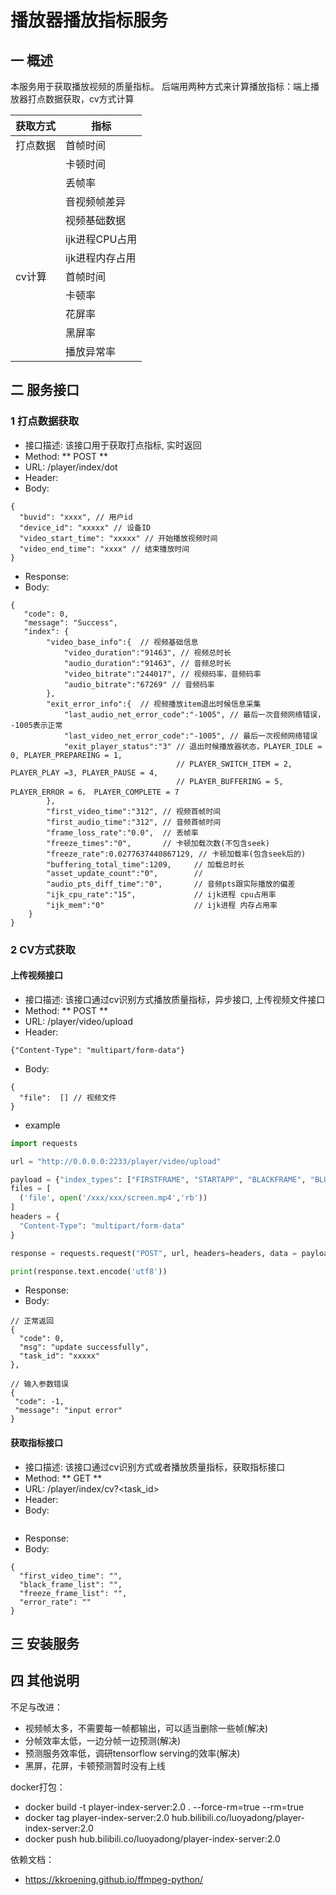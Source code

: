 # 播放器播放指标服务

## 一 概述
本服务用于获取播放视频的质量指标。
后端用两种方式来计算播放指标：端上播放器打点数据获取，cv方式计算

| 获取方式 | 指标    |
|------|-------|
| 打点数据 | 首帧时间  |
|      | 卡顿时间  |
|      | 丢帧率   |
|      | 音视频帧差异 |
|      | 视频基础数据 |
|      | ijk进程CPU占用 |
|      | ijk进程内存占用|
| cv计算 | 首帧时间  |
|      | 卡顿率   |
|      | 花屏率|
|      |黑屏率|
|      | 播放异常率 |

## 二 服务接口
### 1 打点数据获取
- 接口描述: 该接口用于获取打点指标, 实时返回
- Method: ** POST **
- URL: /player/index/dot
- Header:
- Body: 
```json5
{
  "buvid": "xxxx", // 用户id
  "device_id": "xxxxx" // 设备ID
  "video_start_time": "xxxxx" // 开始播放视频时间
  "video_end_time": "xxxx" // 结束播放时间
}
```

- Response:
- Body:
```json5
{
   "code": 0,
   "message": "Success",
   "index": {
        "video_base_info":{  // 视频基础信息
            "video_duration":"91463", // 视频总时长
            "audio_duration":"91463", // 音频总时长
            "video_bitrate":"244017", // 视频码率，音频码率
            "audio_bitrate":"67269" // 音频码率
        },
        "exit_error_info":{  // 视频播放item退出时候信息采集
            "last_audio_net_error_code":"-1005", // 最后一次音频网络错误， -1005表示正常
            "last_video_net_error_code":"-1005", // 最后一次视频网络错误
            "exit_player_status":"3" // 退出时候播放器状态，PLAYER_IDLE = 0, PLAYER_PREPAREING = 1, 
                                     // PLAYER_SWITCH_ITEM = 2, PLAYER_PLAY =3, PLAYER_PAUSE = 4, 
                                     // PLAYER_BUFFERING = 5, PLAYER_ERROR = 6， PLAYER_COMPLETE = 7
        },
        "first_video_time":"312", // 视频首帧时间
        "first_audio_time":"312", // 音频首帧时间
        "frame_loss_rate":"0.0",  // 丢帧率
        "freeze_times":"0",       // 卡顿加载次数(不包含seek)
        "freeze_rate":0.0277637440867129, // 卡顿加载率(包含seek后的)
        "buffering_total_time":1209,     // 加载总时长
        "asset_update_count":"0",        // 
        "audio_pts_diff_time":"0",       // 音频pts跟实际播放的偏差
        "ijk_cpu_rate":"15",             // ijk进程 cpu占用率
        "ijk_mem":"0"                    // ijk进程 内存占用率
    }
}
```
### 2 CV方式获取
#### 上传视频接口
- 接口描述: 该接口通过cv识别方式播放质量指标，异步接口, 上传视频文件接口
- Method: ** POST **
- URL: /player/video/upload
- Header:
```json5
{"Content-Type": "multipart/form-data"}
```
- Body: 
```json5
{
  "file":  [] // 视频文件
}
```
- example
```python
import requests

url = "http://0.0.0.0:2233/player/video/upload"

payload = {"index_types": ["FIRSTFRAME", "STARTAPP", "BLACKFRAME", "BLURREDFRAME", "FREEZEFRAME"]}
files = [
  ('file', open('/xxx/xxx/screen.mp4','rb'))
]
headers = {
  "Content-Type": "multipart/form-data"
}

response = requests.request("POST", url, headers=headers, data = payload, files = files)

print(response.text.encode('utf8'))

```
- Response:
- Body:
```json5
// 正常返回
{
  "code": 0,
  "msg": "update successfully",
  "task_id": "xxxxx"
},

// 输入参数错误
{
 "code": -1,
 "message": "input error"
}

```

#### 获取指标接口
- 接口描述: 该接口通过cv识别方式或者播放质量指标，获取指标接口
- Method: ** GET **
- URL: /player/index/cv?<task_id>
- Header:
- Body: 
```json

```

- Response:
- Body:
```json5
{
  "first_video_time": "",
  "black_frame_list": "",
  "freeze_frame_list": "",
  "error_rate": ""
}
```

## 三 安装服务

## 四 其他说明
不足与改进：
- 视频帧太多，不需要每一帧都输出，可以适当删除一些帧(解决)
- 分帧效率太低，一边分帧一边预测(解决)
- 预测服务效率低，调研tensorflow serving的效率(解决)
- 黑屏，花屏，卡顿预测暂时没有上线

docker打包：
- docker build  -t player-index-server:2.0 . --force-rm=true --rm=true
- docker tag player-index-server:2.0 hub.bilibili.co/luoyadong/player-index-server:2.0
- docker push hub.bilibili.co/luoyadong/player-index-server:2.0

依赖文档：
- https://kkroening.github.io/ffmpeg-python/












